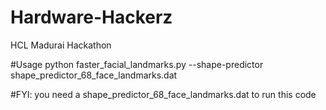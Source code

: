 # Hardware-Hackerz
HCL Madurai Hackathon

#Usage 
python faster_facial_landmarks.py --shape-predictor shape_predictor_68_face_landmarks.dat

#FYI:
you need a shape_predictor_68_face_landmarks.dat to run this code


